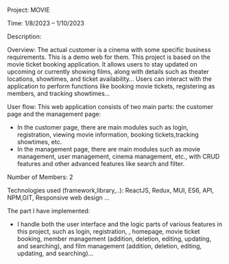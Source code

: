 Project: MOVIE

Time: 1/8/2023 – 1/10/2023

Description:

Overview: The actual customer is a cinema with some specific business requirements. This is a demo web for them. This project is based on the movie ticket booking application. It allows users to stay updated on upcoming or currently showing films, along with details such as theater locations, showtimes, and ticket availability… Users can interact with the application to perform functions like booking movie tickets, registering as members, and tracking showtimes…

User flow: This web application consists of two main parts: the customer page and the management page:
+ In the customer page, there are main modules such as login, registration, viewing movie information, booking tickets,tracking showtimes, etc.
+ In the management page, there are main modules such as movie management, user management, cinema management, etc., with CRUD features and other advanced features like search and filter.

Number of Members: 2

Technologies used (framework,library,..): ReactJS, Redux, MUI, ES6, API, NPM,GIT, Responsive web design …

The part I have implemented: 
+ I handle both the user interface and the logic parts of various features in this project, such as login, registration, , homepage, movie ticket booking, member management (addition, deletion, editing, updating, and searching), and film management (addition, deletion, editing, updating, and searching)…
